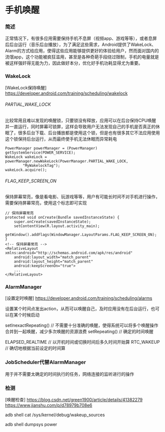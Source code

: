 # 手机唤醒

### 简述

正常情况下，有很多应用需要保持手机不息屏（视频app、游戏等等），或者息屏后后台运行（音乐后台播放），为了满足这些需求，Android提供了WakeLock、Alarm的方式给应用，使得这些应用能够提供更好的体验给用户，然而面对国内的流氓app，这个功能被疯狂滥用，甚至是各种奇葩手段绕过限制，手机的电量就是被这样强奸得无能为力，因此做好本分，优化好手机功耗显得尤为重要。

### WakeLock

[WakeLock保持唤醒]
https://developer.android.com/training/scheduling/wakelock

###### PARTIAL_WAKE_LOCK
比较常用且难以发现的唤醒锁，只要锁没有释放，应用可以在后台保持CPU唤醒并一直运行，同时屏幕可锁屏，这样会导致用户无法发现自己的手机是否真正的休眠了，很多后台下载、后台播放都是使用这个锁，但是也有很多其它不法应用使用这个锁保持后台运行，从而最终使手机无法休眠而异常耗电
```
PowerManager powerManager = (PowerManager) getSystemService(POWER_SERVICE);
WakeLock wakeLock = powerManager.newWakeLock(PowerManager.PARTIAL_WAKE_LOCK,
        "MyWakelockTag");
wakeLock.acquire();
```

###### FLAG_KEEP_SCREEN_ON

保持屏幕常亮，像是看电影、玩游戏等等，用户有可能长时间不对手机进行操作，需要保持屏幕常亮，使用这个标志即可实现

```
// 保持屏幕常亮
protected void onCreate(Bundle savedInstanceState) {
    super.onCreate(savedInstanceState);
    setContentView(R.layout.activity_main);
    getWindow().addFlags(WindowManager.LayoutParams.FLAG_KEEP_SCREEN_ON);
}
<!-- 保持屏幕常亮 -->
<RelativeLayout xmlns:android="http://schemas.android.com/apk/res/android"
    android:layout_width="match_parent"
    android:layout_height="match_parent"
    android:keepScreenOn="true">
    ...
</RelativeLayout>
```


### AlarmManager

[设置定时唤醒]
https://developer.android.com/training/scheduling/alarms

设置某个时间点发出action，从而可以唤醒自己，及时应用没有在后台运行，也可以在某个时候启动

setInexactRepeating() // 不需要十分准确的唤醒，使得系统可以将多个唤醒操作合并到一起唤醒，减少多次唤醒的资源浪费
setRepeating() // 确定的时间唤醒

ELAPSED_REALTIME // 以开机时间或切换时间后多久时间开始算
RTC_WAKEUP // 确切地根据当前设定的时间算

### JobScheduler代替AlarmManager
用于并不需要太确定的时间执行的任务，网络连接的监听进行的操作

### 检测

[唤醒检查]
https://blog.csdn.net/green1900/article/details/41382279
https://www.jianshu.com/p/d78979b708e6

adb shell cat /sys/kernel/debug/wakeup_sources

adb shell dumpsys power

